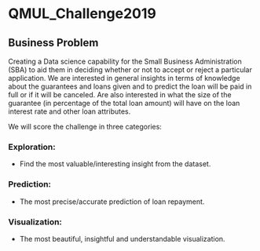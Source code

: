 # QMUL_Challenge2019


## Business Problem
Creating a Data science capability for the Small Business Administration (SBA) to aid them in deciding whether or not to accept or reject a particular application. We are interested in general insights in terms of knowledge about the guarantees and loans given and to predict the loan will be paid in full or if it will be canceled. Are also interested in what the size of the guarantee (in percentage of the total loan amount) will have on the loan interest rate and other loan attributes.
 
We will score the challenge in three categories:
 
### Exploration:
   * Find the most valuable/interesting insight from the dataset.
### Prediction:
   * The most precise/accurate prediction of loan repayment.
### Visualization:
   * The most beautiful, insightful and understandable visualization.
